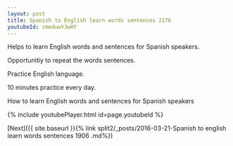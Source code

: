 ```yaml
---
layout: post
title: Spanish to English learn words sentences 2176 
youtubeId: cmeduwYJwHY
---
```

 
 
Helps to learn English words and sentences for Spanish speakers.

Opportunitiy to repeat the words sentences. 

Practice English language. 
 
10 minutes practice every day. 
 
How to learn English words and sentences for Spanish speakers 
 
{% include youtubePlayer.html id=page.youtubeId %}
 
 
[Next]({{ site.baseurl }}{% link  split2/_posts/2016-03-21-Spanish to english learn words sentences 1906 .md%})
 
